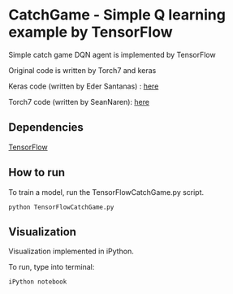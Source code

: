 # CatchGame - Simple Q learning example by TensorFlow
Simple catch game DQN agent is implemented by TensorFlow

Original code is written by Torch7 and keras

Keras code (written by Eder Santanas) : [here](https://gist.github.com/EderSantana/c7222daa328f0e885093)

Torch7 code (written by SeanNaren): [here](https://github.com/SeanNaren/TorchQLearningExample)


## Dependencies

[TensorFlow](https://www.tensorflow.org/versions/r0.10/get_started/os_setup.html)


## How to run

To train a model, run the TensorFlowCatchGame.py script.
```
python TensorFlowCatchGame.py
```


## Visualization
Visualization implemented in iPython.

To run, type into terminal:

```
iPython notebook
```

